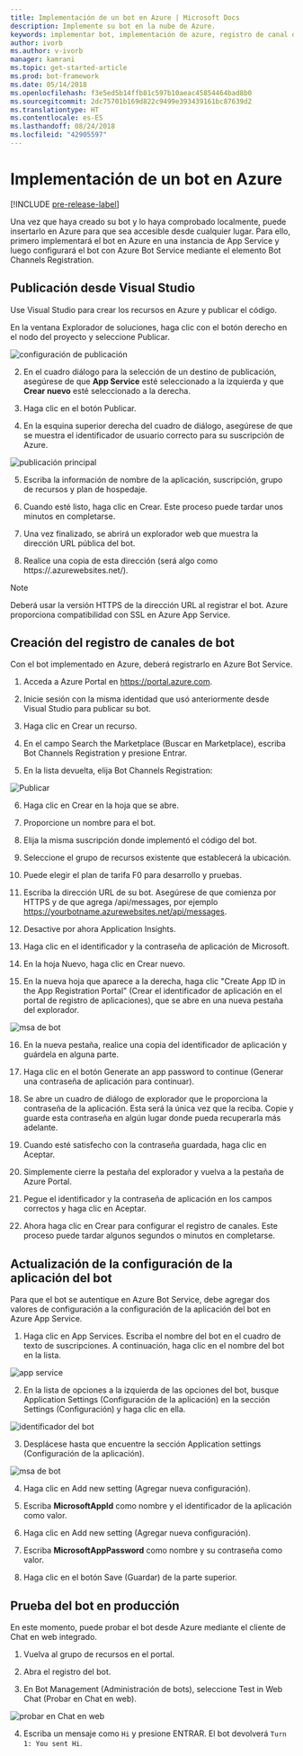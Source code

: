 ```yaml
---
title: Implementación de un bot en Azure | Microsoft Docs
description: Implemente su bot en la nube de Azure.
keywords: implementar bot, implementación de azure, registro de canal de bot, publicar visual studio
author: ivorb
ms.author: v-ivorb
manager: kamrani
ms.topic: get-started-article
ms.prod: bot-framework
ms.date: 05/14/2018
ms.openlocfilehash: f3e5ed5b14ffb81c597b10aeac45854464bad8b0
ms.sourcegitcommit: 2dc75701b169d822c9499e393439161bc87639d2
ms.translationtype: HT
ms.contentlocale: es-ES
ms.lasthandoff: 08/24/2018
ms.locfileid: "42905597"
---
```

# <a name="deploy-your-bot-to-azure"></a>Implementación de un bot en Azure

[!INCLUDE [pre-release-label](./includes/pre-release-label-v3.md)]

Una vez que haya creado su bot y lo haya comprobado localmente, puede insertarlo en Azure para que sea accesible desde cualquier lugar. Para ello, primero implementará el bot en Azure en una instancia de App Service y luego configurará el bot con Azure Bot Service mediante el elemento Bot Channels Registration.

## <a name="publish-from-visual-studio"></a>Publicación desde Visual Studio

Use Visual Studio para crear los recursos en Azure y publicar el código.

En la ventana Explorador de soluciones, haga clic con el botón derecho en el nodo del proyecto y seleccione Publicar.

![configuración de publicación](media/azure-bot-quickstarts/getting-started-publish-setting.png)

2. En el cuadro diálogo para la selección de un destino de publicación, asegúrese de que **App Service** esté seleccionado a la izquierda y que **Crear nuevo** esté seleccionado a la derecha.

3. Haga clic en el botón Publicar.

4. En la esquina superior derecha del cuadro de diálogo, asegúrese de que se muestra el identificador de usuario correcto para su suscripción de Azure.

![publicación principal](media/azure-bot-quickstarts/getting-started-publish-main.png)

5. Escriba la información de nombre de la aplicación, suscripción, grupo de recursos y plan de hospedaje.

6. Cuando esté listo, haga clic en Crear. Este proceso puede tardar unos minutos en completarse.

7. Una vez finalizado, se abrirá un explorador web que muestra la dirección URL pública del bot.

8. Realice una copia de esta dirección (será algo como https://<yourbotname>.azurewebsites.net/).

> [!NOTE] 
> Deberá usar la versión HTTPS de la dirección URL al registrar el bot. Azure proporciona compatibilidad con SSL en Azure App Service.

## <a name="create-your-bot-channels-registration"></a>Creación del registro de canales de bot
Con el bot implementado en Azure, deberá registrarlo en Azure Bot Service.

1. Acceda a Azure Portal en https://portal.azure.com.

2. Inicie sesión con la misma identidad que usó anteriormente desde Visual Studio para publicar su bot.

3. Haga clic en Crear un recurso.

4. En el campo Search the Marketplace (Buscar en Marketplace), escriba Bot Channels Registration y presione Entrar.

5. En la lista devuelta, elija Bot Channels Registration:

![Publicar](media/azure-bot-quickstarts/getting-started-bot-registration.png)

6. Haga clic en Crear en la hoja que se abre.

7. Proporcione un nombre para el bot.

8. Elija la misma suscripción donde implementó el código del bot.

9. Seleccione el grupo de recursos existente que establecerá la ubicación.

10. Puede elegir el plan de tarifa F0 para desarrollo y pruebas.

11. Escriba la dirección URL de su bot. Asegúrese de que comienza por HTTPS y de que agrega /api/messages, por ejemplo https://yourbotname.azurewebsites.net/api/messages.

12. Desactive por ahora Application Insights.

13. Haga clic en el identificador y la contraseña de aplicación de Microsoft.

14. En la hoja Nuevo, haga clic en Crear nuevo.

15. En la nueva hoja que aparece a la derecha, haga clic "Create App ID in the App Registration Portal" (Crear el identificador de aplicación en el portal de registro de aplicaciones), que se abre en una nueva pestaña del explorador.

![msa de bot](media/azure-bot-quickstarts/getting-started-msa.png)

16. En la nueva pestaña, realice una copia del identificador de aplicación y guárdela en alguna parte. 

17. Haga clic en el botón Generate an app password to continue (Generar una contraseña de aplicación para continuar).

18. Se abre un cuadro de diálogo de explorador que le proporciona la contraseña de la aplicación. Esta será la única vez que la reciba. Copie y guarde esta contraseña en algún lugar donde pueda recuperarla más adelante.

19. Cuando esté satisfecho con la contraseña guardada, haga clic en Aceptar.

20. Simplemente cierre la pestaña del explorador y vuelva a la pestaña de Azure Portal.

21. Pegue el identificador y la contraseña de aplicación en los campos correctos y haga clic en Aceptar.

22. Ahora haga clic en Crear para configurar el registro de canales. Este proceso puede tardar algunos segundos o minutos en completarse.

## <a name="update-your-bots-application-settings"></a>Actualización de la configuración de la aplicación del bot
Para que el bot se autentique en Azure Bot Service, debe agregar dos valores de configuración a la configuración de la aplicación del bot en Azure App Service. 

1. Haga clic en App Services. Escriba el nombre del bot en el cuadro de texto de suscripciones. A continuación, haga clic en el nombre del bot en la lista.

![app service](media/azure-bot-quickstarts/getting-started-app-service.png)

2. En la lista de opciones a la izquierda de las opciones del bot, busque Application Settings (Configuración de la aplicación) en la sección Settings (Configuración) y haga clic en ella.

![identificador del bot](media/azure-bot-quickstarts/getting-started-app-settings-1.png)

3. Desplácese hasta que encuentre la sección Application settings (Configuración de la aplicación).

![msa de bot](media/azure-bot-quickstarts/getting-started-app-settings-2.png)

4. Haga clic en Add new setting (Agregar nueva configuración).

5. Escriba **MicrosoftAppId** como nombre y el identificador de la aplicación como valor.

6. Haga clic en Add new setting (Agregar nueva configuración).

7. Escriba **MicrosoftAppPassword** como nombre y su contraseña como valor.

8. Haga clic en el botón Save (Guardar) de la parte superior.

## <a name="test-your-bot-in-production"></a>Prueba del bot en producción
En este momento, puede probar el bot desde Azure mediante el cliente de Chat en web integrado.

1. Vuelva al grupo de recursos en el portal.

2. Abra el registro del bot.

3. En Bot Management (Administración de bots), seleccione Test in Web Chat (Probar en Chat en web).

![probar en Chat en web](media/azure-bot-quickstarts/getting-started-test-webchat.png)

4. Escriba un mensaje como `Hi` y presione ENTRAR. El bot devolverá `Turn 1: You sent Hi`.


